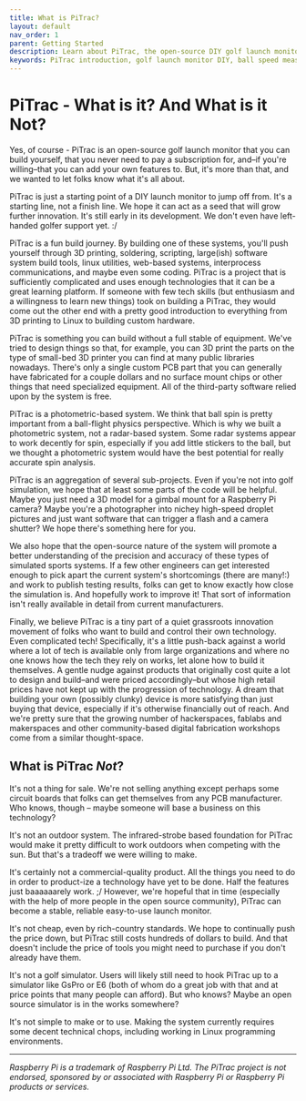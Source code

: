 ```yaml
---
title: What is PiTrac?
layout: default
nav_order: 1
parent: Getting Started
description: Learn about PiTrac, the open-source DIY golf launch monitor that measures ball speed, launch angles, and spin using affordable Raspberry Pi hardware and infrared strobe imaging.
keywords: PiTrac introduction, golf launch monitor DIY, ball speed measurement, launch angle tracking, spin rate analysis, raspberry pi camera
---
```


# PiTrac - What is it? And What is it Not?

Yes, of course - PiTrac is an open-source golf launch monitor that you can build yourself, that you never need to pay a subscription for, and–if you're willing–that you can add your own features to.  But, it's more than that, and we wanted to let folks know what it's all about.

PiTrac is just a starting point of a DIY launch monitor to jump off from.  It's a starting line, not a finish line.  We hope it can act as a seed that will grow further innovation.  It's still early in its development.  We don't even have left-handed golfer support yet. :/

PiTrac is a fun build journey.  By building one of these systems, you'll push yourself through 3D printing, soldering, scripting, large(ish) software system build tools, linux utilities, web-based systems, interprocess communications, and maybe even some coding. PiTrac is a project that is sufficiently complicated and uses enough technologies that it can be a great learning platform.  If someone with few tech skills (but enthusiasm and a willingness to learn new things) took on building a PiTrac, they would come out the other end with a pretty good introduction to everything from 3D printing to Linux to building custom hardware.

PiTrac is something you can build without a full stable of equipment.  We've tried to design things so that, for example, you can 3D print the parts on the type of small-bed 3D printer you can find at many public libraries nowadays.  There's only a single custom PCB part that you can generally have fabricated for a couple dollars and no surface mount chips or other things that need specialized equipment.  All of the third-party software relied upon by the system is free.

PiTrac is a photometric-based system.  We think that ball spin is pretty important from a ball-flight physics perspective.  Which is why we built a photometric system, not a radar-based system.  Some radar systems appear to work decently for spin, especially if you add little stickers to the ball, but we thought a photometric system would have the best potential for really accurate spin analysis.

PiTrac is an aggregation of several sub-projects.  Even if you're not into golf simulation, we hope that at least some parts of the code will be helpful.  Maybe you just need a 3D model for a gimbal mount for a Raspberry Pi camera?  Maybe you're a photographer into nichey high-speed droplet pictures and just want software that can trigger a flash and a camera shutter?  We hope there's something here for you.

We also hope that the open-source nature of the system will promote a better understanding of the precision and accuracy of these types of simulated sports systems.  If a few other engineers can get interested enough to pick apart the current system's shortcomings (there are many!:) and work to publish testing results, folks can get to know exactly how close the simulation is.  And hopefully work to improve it!  That sort of information isn't really available in detail from current manufacturers.

Finally, we believe PiTrac is a tiny part of a quiet grassroots innovation movement of folks who want to build and control their own technology.  Even complicated tech!  Specifically, it's a little push-back against a world where a lot of tech is available only from large organizations and where no one knows how the tech they rely on works, let alone how to build it themselves.  A gentle nudge against products that originally cost quite a lot to design and build–and were priced accordingly–but whose high retail prices have not kept up with the progression of technology.  A dream that building your own (possibly clunky) device is more satisfying than just buying that device, especially if it's otherwise financially out of reach.  And we're pretty sure that the growing number of hackerspaces, fablabs and makerspaces and other community-based digital fabrication workshops come from a similar thought-space.

## What is PiTrac ***Not***?

It's not a thing for sale.  We're not selling anything except perhaps some circuit boards that folks can get themselves from any PCB manufacturer.  Who knows, though – maybe someone will base a business on this technology?

It's not an outdoor system.  The infrared-strobe based foundation for PiTrac would make it pretty difficult to work outdoors when competing with the sun.  But that's a tradeoff we were willing to make.

It's certainly not a commercial-quality product.  All the things you need to do in order to product-ize a technology have yet to be done.  Half the features just baaaaaarely work. ;/  However, we're hopeful that in time (especially with the help of more people in the open source community), PiTrac can become a stable, reliable easy-to-use launch monitor.

It's not cheap, even by rich-country standards.  We hope to continually push the price down, but PiTrac still costs hundreds of dollars to build.  And that doesn't include the price of tools you might need to purchase if you don't already have them.

It's not a golf simulator.  Users will likely still need to hook PiTrac up to a simulator like GsPro or E6 (both of whom do a great job with that and at price points that many people can afford).  But who knows?  Maybe an open source simulator is in the works somewhere?

It's not simple to make or to use.  Making the system currently requires some decent technical chops, including working in Linux programming environments.

---
*Raspberry Pi is a trademark of Raspberry Pi Ltd.  The PiTrac project is not endorsed, sponsored by or associated with Raspberry Pi or Raspberry Pi products or services.*